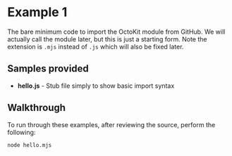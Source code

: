# Example 1

The bare minimum code to import the OctoKit module from GitHub. We will actually call the module later, but this is just a starting form. Note the extension is `.mjs` instead of `.js` which will also be fixed later.

## Samples provided

- **hello.js** - Stub file simply to show basic import syntax

## Walkthrough

To run through these examples, after reviewing the source, perform the following:

    node hello.mjs
